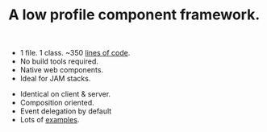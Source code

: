 <div class="title">
<h1>A low profile component framework.</h1>
<tonic-toggle id="dark">
</tonic-toggle>
</div>
<br/>

<div class="checklists">
  <ul class="checklist">
    <li>1 file. 1 class. ~350 <a href="https://github.com/socketsupply/tonic">lines of code</a>.</li>
    <li>No build tools required.</li>
    <li>Native web components.</li>
    <li>Ideal for JAM stacks.</li>
  </ul>

  <ul class="checklist">
    <li>Identical on client & server.</li>
    <li>Composition oriented.</li>
    <li>Event delegation by default</li>
    <li>Lots of <a href="/examples.html">examples</a>.</li>
  </ul>

</div>
